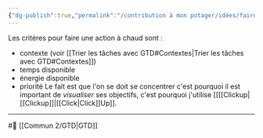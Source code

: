 ```yaml
---
{"dg-publish":true,"permalink":"/contribution à mon potager/idées/faire des actions à chaud avec un contexte tout en suivant ces objectifs avec la méthode GTD grâce à ClickUp/"}
---
```


Les critères pour faire une action à chaud sont :
- contexte (voir [[Trier les tâches avec GTD#Contextes\|Trier les tâches avec GTD#Contextes]])
- temps disponible
- énergie disponible
- priorité
Le fait est que l'on se doit se concentrer c'est pourquoi il est important de *visualiser* ses objectifs, c'est pourquoi j'utilise [[[[Clickup\|[[Clickup]]|[[Click\|Click]]Up]].

---
#🌱 [[Commun 2/GTD\|GTD]]